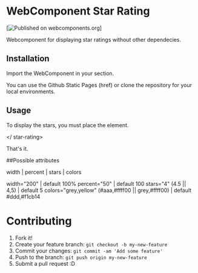 # WebComponent Star Rating

[![Published on webcomponents.org](https://img.shields.io/badge/webcomponents.org-published-blue.svg)]

Webcomponent for displaying star ratings <star-rating> without other dependecies.


## Installation

Import the WebComponent in your <head> section.
<link rel="import" href="https://davitmdesign.github.io/wc-star-rating/index.html">

You can use the Github Static Pages (href) or clone the repository for your local environments.

## Usage

To display the stars, you must place the element.

<star-rating></ star-rating>

That's it.

##Possible attributes

width | percent | stars | colors

width="200" | default 100%
percent="50" | default 100
stars="4" (4.5 || 4,5) | default 5
colors="grey,yellow" (#aaa,#ffff00 || grey,#ffff00) | default #ddd,#f1cb14


# Contributing

1. Fork it!
2. Create your feature branch: `git checkout -b my-new-feature`
3. Commit your changes: `git commit -am 'Add some feature'`
4. Push to the branch: `git push origin my-new-feature`
5. Submit a pull request :D
